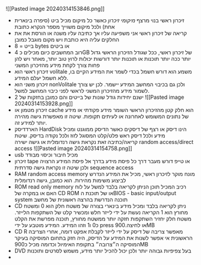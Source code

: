 ![[Pasted image 20240314153846.png]]
- זיכרון ראשי בנוי מרצף *מיקומי זיכרון* כאשר כל מיקום מכיל ביט (סיפרה בינארית אחת) ולכל מיקום משוייך מספר הנקרא כתובת
- קריאה של זיכרון ראשי אני משפיעה עליו אך כתיבה עליו משנה או הורסת את את החלקים עליה היא כותבת ויש מקום מוגבל כמובן
- בייט = 8 bytes או ביטים
- רוב המחשבים כיום מכילים כ 4GB של זיכרון ראשי, ככל שגודל הזיכרון הראשי גדול יותר ככה יותר תוכנות או תוכנות יותר דורשות יכולות לרוץ טוב יותר, מאחר ויש להן פחות צורך לקחת מידע מהזיכרון המשני
- זיכרון ראשי הוא volitale משמע הוא דורש חשמל בכדי לשמר את המידע הקיים בו, ללא חשמל יעלם המידע.
- זיכרון משני הוא nonVolitale ולכן גם בכיבוי המחשב המידע יישמר. לכן יש צורך לשמור מידע מהזיכרון המשני לראשי לפני כיבוי המחשב למשל.
- ישנם יחידות גודל שונות של בייטים והם כמובן בחזקות של 2
![[Pasted image 20240314153928.png]]
- זיכרון מטמון או cache הוא חלק קטן מהזיכרון הראשי השומר מידע פקודתי או מידע של נתונים המשומש לאחרונה או לעיתים תקופות. שיטה זו מאפשרת גישה מהירה יותר למידע זה.
- הארדדיסק HardDisk הינו דיסק או רצף של דיסקים כאשר הדיסק ממוגנט ומכיל מידע ולכל דיסק ראש פלט/קלט המסוגל לזוז ולכל נקודה בדיסק. שיטת קריאה/כתיבה זאת נקראת גישה רנדומלית או גישה ישירה random access/direct access
 ![[Pasted image 20240314154758.png]]
- usb מכיל חיבור וכיסוי מבודד
- זיכרון tape או טייפ דורש מעבר דרך כל פיסת מידע בדרך אל פיסת המידע הרצויה ולכן שיטה זו נקראת גישה סדרתית sequence access
- RAM random access memory מונח מוקר לזיכרון ראשי, מכיל את המידע הנדרש לביצוע משימות מהירות. הוא כמובן, גישה רנדומלית
- ROM read only memory רכיב המכיל תוכן הניתן לקריאה בלבד למשל על לוח האם או במקרה של CD ROM או של תוכנת הBIOS - basic input/output system תוכנה הנדרשת בהרצה ראשונית של מחשב
- CD ניתן לקריאה בלבד ומכיל מידע בינארי בצורה של משטח חלק הוא 0 ומשטח מחורץ הוא 1 הקריאה נעשת על ידי לייזר חלש ומכשיר קלט של השתקפות הלייזר. משטח חלק יחזיר השתקפות חזקה יותר ממשטח מחורץ, תוכנה מפרשת את הקלט כ0 ו1 וזהו המידע. המידע מוטבע על ידי press או לחיצה.900MB
- CD R מאפשר צריבה של דיסק על ידי לייזר לקבלת אפקט דומה, אחרי הצריבה הראשונית אי אפשר לשנות את המידע על הדיסק, היה חזק בתחום המוסיקה בעיקר המוסיקה ה״צרובה״ בתקופת האימיול וכדומה מכיל כ900MB
- DVD בעל צפיפיות גבוהה יותר ולכן יכול להכיל יותר מידע, משמש לסרטים ותוכנות
- 